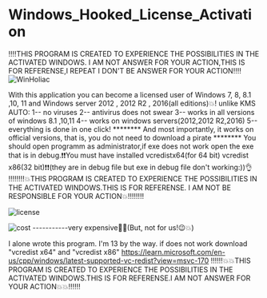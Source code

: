 # Windows_Hooked_License_Activation
‼️‼️THIS PROGRAM IS CREATED TO EXPERIENCE THE POSSIBILITIES IN THE ACTIVATED WINDOWS. I AM NOT ANSWER FOR YOUR ACTION,THIS IS FOR REFERENSE,I REPEAT I DON'T BE ANSWER FOR YOUR ACTION‼️‼️
![WinHoliac](https://github.com/WhiteeRabbit/Windows_Hooked_License_Activation/assets/143087729/384ed8ba-5027-4028-8180-755c71c3b1bb)

With this application you can become a licensed user of Windows  7, 8, 8.1 ,10, 11 and Windows server 2012 , 2012 R2 , 2016(all editions)💥! unlike KMS AUTO: 1-- no viruses 2-- antivirus does not swear 3-- works in all versions of windows 8.1 ,10,11 4-- works on windows servers(2012,2012 R2,2016) 5-- everything is done in one click! ******** And most importantly, it works on official versions, that is, you do not need to download a pirate ********
You should open programm as administrator,if exe does not work open the exe that is in debug.❗❗You must have installed vcredistx64(for 64 bit) vcredist x86(32 bit)❗❗(they are in debug file but exe in debug file don't working:))👌
‼️‼️‼️‼💥THIS PROGRAM IS CREATED TO EXPERIENCE THE POSSIBILITIES IN THE ACTIVATED WINDOWS.THIS IS FOR REFERENSE. I AM NOT BE RESPONSIBLE FOR YOUR ACTION💥‼️‼️‼️‼️

![license](https://github.com/WhiteeRabbit/Windows_Hooked_License_Activation/assets/143087729/ac8c60fd-5e4a-4454-a396-a5d62d9e67d1)
                                                

![cost](https://github.com/WhiteeRabbit/Windows_Hooked_License_Activation/assets/143087729/f4061b15-b3ef-4d2e-be0b-3ed9423ad586)
-----------very expensive🤑💥(But, not for us!😉💥)



I alone wrote this program.
I'm 13 by the way.
if does not work download "vcredist x64" and "vcredist x86"
https://learn.microsoft.com/en-us/cpp/windows/latest-supported-vc-redist?view=msvc-170
‼️‼️‼️💥💥THIS PROGRAM IS CREATED TO EXPERIENCE THE POSSIBILITIES IN THE ACTIVATED WINDOWS.THIS IS FOR REFERENSE.I AM NOT ANSWER FOR YOUR ACTION💥💥‼️‼️‼️
